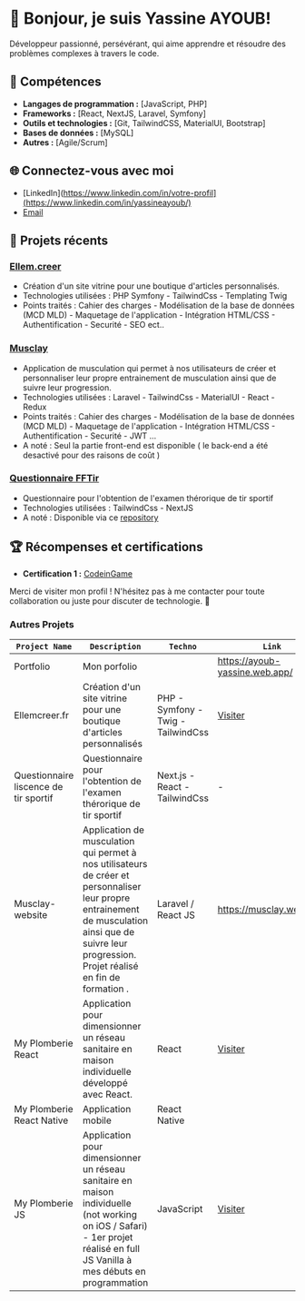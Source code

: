 # 👋 Bonjour, je suis Yassine AYOUB!

Développeur passionné, persévérant, qui aime apprendre et résoudre des problèmes complexes à travers le code.

## 🚀 Compétences

- **Langages de programmation :** [JavaScript, PHP]
- **Frameworks :** [React, NextJS, Laravel, Symfony]
- **Outils et technologies :** [Git, TailwindCSS, MaterialUI, Bootstrap]
- **Bases de données :** [MySQL]
- **Autres :** [Agile/Scrum]

## 🌐 Connectez-vous avec moi

- [LinkedIn](https://www.linkedin.com/in/votre-profil](https://www.linkedin.com/in/yassineayoub/)
- [Email](mailto:y.ayoubwd@gmail.com)

## 📂 Projets récents

### [Ellem.creer](https://ellemcreer.fr)
- Création d'un site vitrine pour une boutique d'articles personnalisés.
- Technologies utilisées : PHP Symfony - TailwindCss - Templating Twig
- Points traités : Cahier des charges - Modélisation de la base de données (MCD MLD) - Maquetage de l'application - Intégration HTML/CSS - Authentification - Securité - SEO ect..

### [Musclay](https://musclay.web.app/)
- Application de musculation qui permet à nos utilisateurs de créer et personnaliser leur propre entrainement de musculation ainsi que de suivre leur progression.
- Technologies utilisées : Laravel - TailwindCss - MaterialUI - React  - Redux
- Points traités : Cahier des charges - Modélisation de la base de données (MCD MLD) - Maquetage de l'application - Intégration HTML/CSS - Authentification - Securité - JWT ...
- A noté : Seul la partie front-end est disponible ( le back-end a été desactivé pour des raisons de coût )
  
### [Questionnaire FFTir](https://github.com/yassineayoub/questionnary_shooting)
- Questionnaire pour l'obtention de l'examen thérorique de tir sportif
- Technologies utilisées : TailwindCss - NextJS 
- A noté : Disponible via ce <a href="https://github.com/yassineayoub/questionnary_shooting">repository</a>

## 🏆 Récompenses et certifications

- **Certification 1 :**  <a href="https://www.codingame.com/certification/gWF-MthT-qBZkjtJzT36Ng">CodeinGame <a/>

Merci de visiter mon profil ! N'hésitez pas à me contacter pour toute collaboration ou juste pour discuter de technologie. 🚀

<h3>Autres Projets</h3>

| `Project Name`    | `Description` | `Techno`     | `Link` | `Repo` |
|-------------------|---------------|--------------|--------|--------|
|  Portfolio            |  Mon porfolio         |              |  https://ayoub-yassine.web.app/      |        |
|  Ellemcreer.fr            | Création d'un site vitrine pour une boutique d'articles personnalisés        |   PHP  - Symfony - Twig - TailwindCss           |  <a target="_blank" href="https://ellemcreer.fr">Visiter</a>       |        |
|  Questionnaire liscence de tir sportif            |  Questionnaire pour l'obtention de l'examen thérorique de tir sportif        |  Next.js - React - TailwindCss            |     -   | <a target="_blank" href="https://github.com/yassineayoub/questionnary_shooting">Voir le Repo</a>       |
|  Musclay-website           |  Application de musculation qui permet à nos utilisateurs de créer et personnaliser leur propre entrainement de musculation ainsi que de suivre leur progression. Projet réalisé en fin de formation .             |    Laravel / React JS         |  https://musclay.web.app/      |        |
|  My Plomberie React |  Application pour dimensionner un réseau sanitaire en maison individuelle développé avec React. |     React         |  <a target="_blank" href="https://myplomberie-ayoub.web.app/">Visiter</a>      |        |
|  My Plomberie React Native            |  Application mobile       |     React Native         |      |  <a target="_blank" href="https://github.com/yassineayoub/ReactNative-MyPlomberie">Repo</a>      |
| My Plomberie JS   | Application pour dimensionner un réseau sanitaire en maison individuelle (not working on iOS / Safari) - 1er projet réalisé en full JS Vanilla à mes débuts en programmation | JavaScript   | <a target="_blank" href="https://yassineayoub.github.io/MyPlomberieJS/">Visiter</a>| <a target="_blank" href="https://github.com/yassineayoub/MyPlomberieJS">Repo</a> |



<!-- <h3>🌱 I’m currently learning ...</h3>

- [X] <img alt="redux" src="https://img.shields.io/badge/Redux-593D88?style=for-the-badge&logo=redux&logoColor=white" />
- [X] <img alt="React" src="https://img.shields.io/badge/React-20232A?style=for-the-badge&logo=react&logoColor=61DAFB" />
- [ ] <img alt="ReactNative" src="https://img.shields.io/badge/Node.js-43853D?style=for-the-badge&logo=node.js&logoColor=white" />
- [ ] And so on...

<h3>📫 How to reach me:</h3>
<a href='https://www.linkedin.com/in/yassineayoub/'><img src='https://img.shields.io/badge/LinkedIn-0077B5?style=for-the-badge&logo=linkedin&logoColor=white' /></a>
<a href='https://twitter.com/Yass_inDev'><img src='https://img.shields.io/badge/Twitter-1DA1F2?style=for-the-badge&logo=twitter&logoColor=white' /></a>
<a href='mailto:y.ayoubwd@gmail.com'><img src='https://img.shields.io/badge/Gmail-D14836?style=for-the-badge&logo=gmail&logoColor=white' /></a>


<!-- <h3>Stats</h3>
<img src="https://github-readme-stats.vercel.app/api/top-langs/?username=yassineayoub&theme=blue-green" />
<img src="https://github-readme-stats.vercel.app/api?username=yassineayoub&theme=blue-green" /> -->
	
<!--
**yassineayoub/yassineayoub** is a ✨ _special_ ✨ repository because its `README.md` (this file) appears on your GitHub profile.

Here are some ideas to get you started:

- 🔭 I’m currently working on ...
- 🌱 I’m currently learning ...
- 👯 I’m looking to collaborate on ...
- 🤔 I’m looking for help with ...
- 💬 Ask me about ...
- 📫 How to reach me: ...
- 😄 Pronouns: ...
- ⚡ Fun fact: ...
-->
